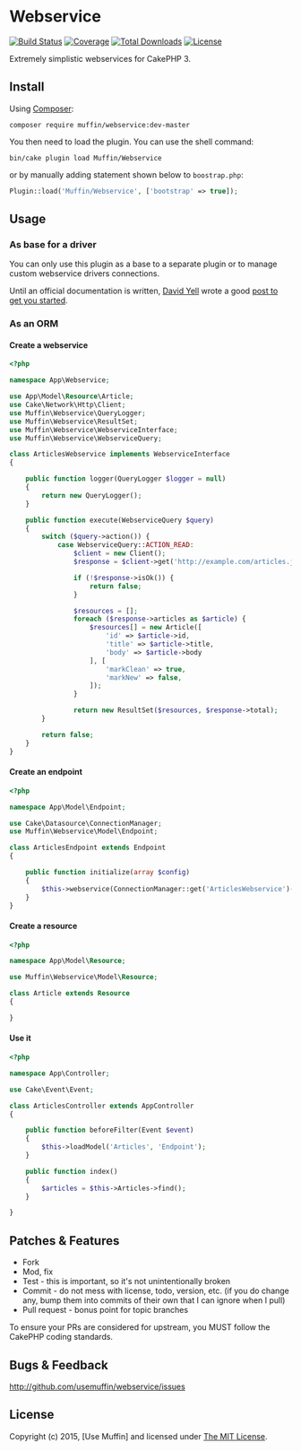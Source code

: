 # Webservice

[![Build Status](https://img.shields.io/travis/UseMuffin/Webservice/master.svg?style=flat-square)](https://travis-ci.org/UseMuffin/Webservice)
[![Coverage](https://img.shields.io/coveralls/UseMuffin/Webservice/master.svg?style=flat-square)](https://coveralls.io/r/UseMuffin/Webservice)
[![Total Downloads](https://img.shields.io/packagist/dt/muffin/webservice.svg?style=flat-square)](https://packagist.org/packages/muffin/webservice)
[![License](https://img.shields.io/badge/license-MIT-blue.svg?style=flat-square)](LICENSE)

Extremely simplistic webservices for CakePHP 3.

## Install

Using [Composer][composer]:

```
composer require muffin/webservice:dev-master
```

You then need to load the plugin. You can use the shell command:

```
bin/cake plugin load Muffin/Webservice
```

or by manually adding statement shown below to `boostrap.php`:

```php
Plugin::load('Muffin/Webservice', ['bootstrap' => true]);
```

## Usage

### As base for a driver

You can only use this plugin as a base to a separate plugin or to manage custom webservice
drivers connections.

Until an official documentation is written, [David Yell][1] wrote a good [post to get you started][2].

[1]:https://github.com/davidyell
[2]:http://jedistirfry.co.uk/blog/2015-09/connecting-to-a-web-service/

### As an ORM

#### Create a webservice

```php
<?php

namespace App\Webservice;

use App\Model\Resource\Article;
use Cake\Network\Http\Client;
use Muffin\Webservice\QueryLogger;
use Muffin\Webservice\ResultSet;
use Muffin\Webservice\WebserviceInterface;
use Muffin\Webservice\WebserviceQuery;

class ArticlesWebservice implements WebserviceInterface
{

    public function logger(QueryLogger $logger = null)
    {
        return new QueryLogger();
    }

    public function execute(WebserviceQuery $query)
    {
        switch ($query->action()) {
            case WebserviceQuery::ACTION_READ:
                $client = new Client();
                $response = $client->get('http://example.com/articles.json');

                if (!$response->isOk()) {
                    return false;
                }

                $resources = [];
                foreach ($response->articles as $article) {
                    $resources[] = new Article([
                        'id' => $article->id,
                        'title' => $article->title,
                        'body' => $article->body
                    ], [
                        'markClean' => true,
                        'markNew' => false,
                    ]);
                }

                return new ResultSet($resources, $response->total);
        }

        return false;
    }
}
```

#### Create an endpoint

```php
<?php

namespace App\Model\Endpoint;

use Cake\Datasource\ConnectionManager;
use Muffin\Webservice\Model\Endpoint;

class ArticlesEndpoint extends Endpoint
{

    public function initialize(array $config)
    {
        $this->webservice(ConnectionManager::get('ArticlesWebservice')->webservice());
    }
}
```

#### Create a resource

```php
<?php

namespace App\Model\Resource;

use Muffin\Webservice\Model\Resource;

class Article extends Resource
{

}
```

#### Use it

```php
<?php

namespace App\Controller;

use Cake\Event\Event;

class ArticlesController extends AppController
{

    public function beforeFilter(Event $event)
    {
        $this->loadModel('Articles', 'Endpoint');
    }

    public function index()
    {
        $articles = $this->Articles->find();
    }

}
```

## Patches & Features

* Fork
* Mod, fix
* Test - this is important, so it's not unintentionally broken
* Commit - do not mess with license, todo, version, etc. (if you do change any, bump them into commits of
their own that I can ignore when I pull)
* Pull request - bonus point for topic branches

To ensure your PRs are considered for upstream, you MUST follow the CakePHP coding standards.

## Bugs & Feedback

http://github.com/usemuffin/webservice/issues

## License

Copyright (c) 2015, [Use Muffin] and licensed under [The MIT License][mit].

[cakephp]:http://cakephp.org
[composer]:http://getcomposer.org
[mit]:http://www.opensource.org/licenses/mit-license.php
[muffin]:http://usemuffin.com
